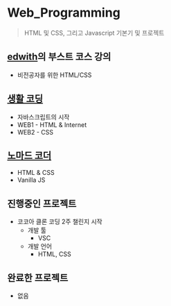 # Web_Programming
> HTML 및 CSS, 그리고 Javascript 기본기 및 프로젝트<br>

## [edwith](https://www.edwith.org/)의 부스트 코스 강의<br>
- 비전공자를 위한 HTML/CSS

## [생활 코딩](https://opentutorials.org/course/3083)
- 자바스크립트의 시작 
- WEB1 - HTML & Internet
- WEB2 - CSS

## [노마드 코더](https://nomadcoders.co/roadmap)
- HTML & CSS
- Vanilla JS

## 진행중인 프로젝트
- 코코아 클론 코딩 2주 챌린지 시작 
  - 개발 툴
    - VSC 
  - 개발 언어
    - HTML, CSS

## 완료한 프로젝트
- 없음
